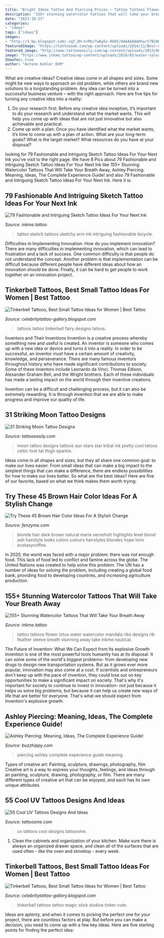 ```yaml
---
title: "Bright Ideas Tattoo And Piercing Prices ~ Tattoo Tattoos Flower Lotus Water Watercolor Mandala Ribs Designs Rib Feather Sleeve Breath Stunning Away Take Inkme Nautical"
description: "155+ stunning watercolor tattoos that will take your breath away"
date: "2023-10-23"
categories:
- "ideas"
tags: ["ideas"]
images:
- "http://3.bp.blogspot.com/-xqf_OH-hrMU/TwByGv-Rb8I/AAAAAAAAHtw/t7BJAMmNhfA/s1600/Tinkerbell+Tattoos+%252818%2529.JPG"
featuredImage: "https://tattoosme.com/wp-content/uploads/2014/11/Best-uv-tattoos-designs-ideas-58_mini.jpg"
featured_image: "http://www.tattooeasily.com/wp-content/uploads/2013/06/26.jpg"
image: "https://www.inkme.tattoo/wp-content/uploads/2016/05/water-color-tattoo-design-and-ideas12.jpg"
ShowToc: true
author: "Antone Kohler DVM"
---
```



What are creative ideas?
Creative ideas come in all shapes and sizes. Some might be new ways to approach an old problem, while others are brand new solutions to a longstanding problem. Any idea can be turned into a successful business venture – with the right approach. Here are five tips for turning any creative idea into a reality: 
1. Do your research first: Before any creative idea inception, it’s important to do your research and understand what the market wants. This will help you come up with ideas that are not just innovative but also achievable and practical. 
2. Come up with a plan: Once you have identified what the market wants, it’s time to come up with a plan of action. What are your long-term goals? What is the target market? What resources do you have at your disposal?

	

		
looking for 79 Fashionable and Intriguing Sketch Tattoo Ideas For Your Next Ink you've visit to the right page. We have 8 Pics about 79 Fashionable and Intriguing Sketch Tattoo Ideas For Your Next Ink like 155+ Stunning Watercolor Tattoos That Will Take Your Breath Away, Ashley Piercing: Meaning, Ideas, The Complete Experience Guide! and also 79 Fashionable and Intriguing Sketch Tattoo Ideas For Your Next Ink. Here it is:
		
    
## 79 Fashionable And Intriguing Sketch Tattoo Ideas For Your Next Ink

<img loading=lazy src="https://www.inkme.tattoo/wp-content/uploads/2016/12/sketch-tattoos-ideasballet-sketchy-at-arm-by-Aygul-Tattoo.jpg" onerror="this.onerror=null;this.src='https://tse2.mm.bing.net/th?id=OIP.raMejOyjicbJ5zs4yNY45AHaK2&amp;pid=15.1';" alt="79 Fashionable and Intriguing Sketch Tattoo Ideas For Your Next Ink">

_Source: inkme.tattoo_

>tattoo sketch tattoos sketchy arm ink intriguing fashionable bicycle. 

	

Difficulties in Implementing Innovation: How do you implement innovation?
There are many difficulties in implementing innovation, which can lead to frustration and a lack of success. One common difficulty is that people do not understand the concept. Another problem is that implementation can be difficult because different people have different ideas about how an innovation should be done. Finally, it can be hard to get people to work together on an innovation project.

    
## Tinkerbell Tattoos, Best Small Tattoo Ideas For Women | Best Tattoo

<img loading=lazy src="http://1.bp.blogspot.com/-NYUZ5Nw9viQ/TwByLaNseWI/AAAAAAAAHuA/jJ1FbfSXi74/s1600/Tinkerbell+Tattoos+%252820%2529.jpg" onerror="this.onerror=null;this.src='https://tse3.mm.bing.net/th?id=OIP.KA-VHNXO9dEgBNCjujteXgAAAA&amp;pid=15.1';" alt="Tinkerbell Tattoos, Best Small Tattoo Ideas for Women | Best Tattoo">

_Source: celebritytattoo-gallery.blogspot.com_

>tattoos tattoo tinkerbell fairy designs tatoos. 

	

Inventors and Their Inventions
Invention is a creative process whereby something new and useful is created. An inventor is someone who comes up with a new idea or device and turns it into a reality. In order to be successful, an inventor must have a certain amount of creativity, knowledge, and perseverance.
There are many famous inventors throughout history who have made significant contributions to society. Some of these inventors include Leonardo da Vinci, Thomas Edison, Alexander Graham Bell, and the Wright brothers. Each of these individuals has made a lasting impact on the world through their inventive creations.

Invention can be a difficult and challenging process, but it can also be extremely rewarding. It is through invention that we are able to make progress and improve our quality of life.

    
## 31 Striking Moon Tattoo Designs

<img loading=lazy src="http://www.tattooeasily.com/wp-content/uploads/2013/06/26.jpg" onerror="this.onerror=null;this.src='https://tse1.mm.bing.net/th?id=OIP.k85AHv3QS279TKoLiKEWwQHaKf&amp;pid=15.1';" alt="31 Striking Moon Tattoo Designs">

_Source: tattooeasily.com_

>moon tattoo designs tattoos sun stars star tribal ink pretty cool tatoos celtic foot tat thigh sparkle. 

	

Ideas come in all shapes and sizes, but they all share one common goal: to make our lives easier. From small ideas that can make a big impact to the simplest things that can make a difference, there are endless possibilities for how to make our lives better. So what are the best ideas? Here are five of our favorite, based on what we think makes them worth trying: 

    
## Try These 45 Brown Hair Color Ideas For A Stylish Change

<img loading=lazy src="http://www.fenzyme.com/wp-content/uploads/2016/09/Brown-Hair-Color-Ideas-21.jpg" onerror="this.onerror=null;this.src='https://tse4.mm.bing.net/th?id=OIP.u-ShrYmlWItB0sc0nzRjzQHaLH&amp;pid=15.1';" alt="Try These 45 Brown Hair Color Ideas For A Stylish Change">

_Source: fenzyme.com_

>blonde hair dark brown natural marie serneholt highlights level blond ash hairstyle looks colors colours hairstyles blondes hope loiro ecstasycoffee. 

	

In 2020, the world was faced with a major problem: there was not enough food. This lack of food led to conflict and famine across the globe. The United Nations was created to help solve this problem. The UN has a number of ideas for solving the problem, including creating a global food bank, providing food to developing countries, and increasing agriculture production.

    
## 155+ Stunning Watercolor Tattoos That Will Take Your Breath Away

<img loading=lazy src="https://www.inkme.tattoo/wp-content/uploads/2016/05/water-color-tattoo-design-and-ideas12.jpg" onerror="this.onerror=null;this.src='https://tse3.mm.bing.net/th?id=OIP.tB0PckuvNNc3BIZzaE1_XgC7FN&amp;pid=15.1';" alt="155+ Stunning Watercolor Tattoos That Will Take Your Breath Away">

_Source: inkme.tattoo_

>tattoo tattoos flower lotus water watercolor mandala ribs designs rib feather sleeve breath stunning away take inkme nautical. 

	

The Future of Invention: What We Can Expect from Its explosive Growth
Invention is one of the most powerful tools humanity has at its disposal. It can solve some of the world's biggest problems- from developing new drugs to design new transportation systems. But as it grows ever more popular, innovation may also come at a cost. If scientists and entrepreneurs don't keep up with the pace of invention, they could lose out on key opportunities to make a significant impact on society.
That's why it's important for society to continue to invest in innovation- not just because it helps us solve big problems, but because it can help us create new ways of life that are better for everyone. That's what we should expect from Invention's explosive growth.

    
## Ashley Piercing: Meaning, Ideas, The Complete Experience Guide!

<img loading=lazy src="http://www.buzzhippy.com/wp-content/uploads/2019/04/Ashley-Piercing-The-Complete-Experience-Guide-With-Meaning-16.jpg" onerror="this.onerror=null;this.src='https://tse2.mm.bing.net/th?id=OIP.-WfhnKV-_es07OYuYJgvsQHaJ7&amp;pid=15.1';" alt="Ashley Piercing: Meaning, Ideas, The Complete Experience Guide!">

_Source: buzzhippy.com_

>piercing ashley complete experience guide meaning. 

	

Types of creative art: Painting, sculpture, drawings, photography, film
Creative art is a way to express your thoughts, feelings, and ideas through an painting, sculpture, drawing, photography, or film. There are many different types of creative art that can be enjoyed, and each has its own unique attributes.

    
## 55 Cool UV Tattoos Designs And Ideas

<img loading=lazy src="https://tattoosme.com/wp-content/uploads/2014/11/Best-uv-tattoos-designs-ideas-58_mini.jpg" onerror="this.onerror=null;this.src='https://tse4.mm.bing.net/th?id=OIP.8m6ShLSD-6xQR2wCHhiHXgHaLS&amp;pid=15.1';" alt="55 Cool UV Tattoos Designs And Ideas">

_Source: tattoosme.com_

>uv tattoos cool designs tattoosme. 

	

1. Clean the cabinets and organization of your kitchen. Make sure there is always an organized drawer space, and clean all of the surfaces that are used often - like the oven and stovetop - every week.

    
## Tinkerbell Tattoos, Best Small Tattoo Ideas For Women | Best Tattoo

<img loading=lazy src="http://3.bp.blogspot.com/-xqf_OH-hrMU/TwByGv-Rb8I/AAAAAAAAHtw/t7BJAMmNhfA/s1600/Tinkerbell+Tattoos+%252818%2529.JPG" onerror="this.onerror=null;this.src='https://tse3.mm.bing.net/th?id=OIP.fbzc5gtTbKWZ5NrFAxPe8wHaE8&amp;pid=15.1';" alt="Tinkerbell Tattoos, Best Small Tattoo Ideas for Women | Best Tattoo">

_Source: celebritytattoo-gallery.blogspot.com_

>tinkerbell tattoos tattoo magic stick slodive tinker cute. 

	

Ideas are aplenty, and when it comes to picking the perfect one for your project, there are countless factors at play. But before you can make a decision, you need to come up with a few key ideas. Here are five starting points for finding the perfect idea:

